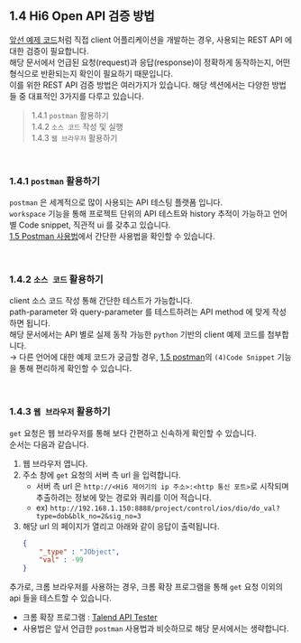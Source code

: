 ﻿## 1.4 Hi6 Open API 검증 방법

[앞선 예제 코드](./3-sample-code/README.md)처럼 직접 client 어플리케이션을 개발하는 경우, 사용되는 REST API 에 대한 검증이 필요합니다. <br>
해당 문서에서 언급된 요청(request)과 응답(response)이 정확하게 동작하는지, 어떤 형식으로 반환되는지 확인이 필요하기 때문입니다. <br>
이를 위한 REST API 검증 방법은 여러가지가 있습니다. 해당 섹션에서는 다양한 방법들 중 대표적인 3가지를 다루고 있습니다.<br>

> 1.4.1 `postman` 활용하기 <br>
1.4.2 `소스 코드` 작성 및 실행 <br>
1.4.3 `웹 브라우저` 활용하기

<br>

### 1.4.1 `postman` 활용하기
`postman` 은 세계적으로 많이 사용되는 API 테스팅 플랫폼 입니다.<br>
`workspace` 기능을 통해 프로젝트 단위의 API 테스트와 history 추적이 가능하고 언어별 Code snippet, 직관적 ui 를 갖추고 있습니다.<br>
[1.5 Postman 사용법](./5-postman.md)에서 간단한 사용법을 확인할 수 있습니다.


<br>


### 1.4.2 `소스 코드` 활용하기
client 소스 코드 작성 통해 간단한 테스트가 가능합니다. <br>
path-parameter 와 query-parameter 를 테스트하려는 API method 에 맞게 작성하면 됩니다. <br>
해당 문서에서는 API 별로 실제 동작 가능한 `python` 기반의 client 예제 코드를 첨부합니다.
<br> &rightarrow; 다른 언어에 대한 예제 코드가 궁금할 경우, [1.5 postman](./5-postman.md#151-주요-ui-구성)의 `(4)Code Snippet` 기능을 통해 편리하게 확인할 수 있습니다.


<br>


### 1.4.3 `웹 브라우저` 활용하기
`get` 요청은 웹 브라우저를 통해 보다 간편하고 신속하게 확인할 수 있습니다. <br>
순서는 다음과 같습니다.

1. 웹 브라우저 엽니다.
2. 주소 창에 `get` 요청의 서버 측 url 을 입력합니다.
	- 서버 측 url 은 `http://<Hi6 제어기의 ip 주소>:<http 통신 포트>`로 시작되며 추출하려는 정보에 맞는 경로와 쿼리를 이어 적습니다.
	- ex) ```http://192.168.1.150:8888/project/control/ios/dio/do_val?type=dob&blk_no=2&sig_no=3```
3. 해당 url 의 페이지가 열리고 아래와 같이 응답이 출력됩니다.
	```json
	{
		"_type" : "JObject",
		"val" : -99
	}
	```
추가로, 크롬 브라우저를 사용하는 경우, 크롬 확장 프로그램을 통해 `get` 요청 이외의 api 들을 테스트할 수 있습니다.
- 크롬 확장 프로그램 : [Talend API Tester](https://chromewebstore.google.com/detail/talend-api-tester-free-ed/aejoelaoggembcahagimdiliamlcdmfm)
- 사용법은 앞서 언급한 `postman` 사용법과 비슷하므로 해당 문서에서는 생략합니다.